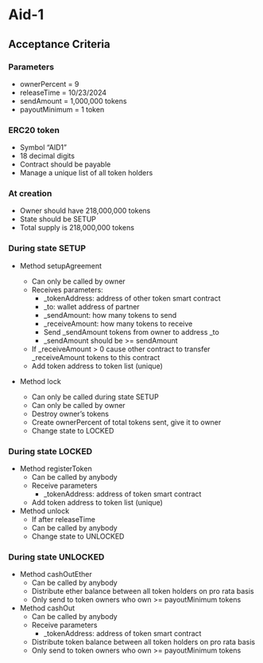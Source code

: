 # Aid-1

## Acceptance Criteria

### Parameters
* ownerPercent = 9
* releaseTime = 10/23/2024
* sendAmount = 1,000,000 tokens
* payoutMinimum = 1 token

### ERC20 token
* Symbol “AID1”
* 18 decimal digits
* Contract should be payable
* Manage a unique list of all token holders

### At creation
* Owner should have 218,000,000 tokens
* State should be SETUP
* Total supply is 218,000,000 tokens

### During state SETUP
* Method setupAgreement
  * Can only be called by owner
  * Receives parameters:
    * _tokenAddress: address of other token smart contract
    * _to: wallet address of partner
    * _sendAmount: how many tokens to send
    * _receiveAmount: how many tokens to receive
    *  Send _sendAmount tokens from owner to address _to
    * _sendAmount should be >= sendAmount
  * If _receiveAmount > 0 cause other contract to transfer _receiveAmount tokens to this contract
  * Add token address to token list (unique)
  
* Method lock
  * Can only be called during state SETUP
  * Can only be called by owner
  * Destroy owner’s tokens
  * Create ownerPercent of total tokens sent, give it to owner
  * Change state to LOCKED

### During state LOCKED
* Method registerToken
  * Can be called by anybody
  * Receive parameters
    * _tokenAddress: address of token smart contract
  * Add token address to token list (unique)
* Method unlock
  * If after releaseTime
  * Can be called by anybody
  * Change state to UNLOCKED

### During state UNLOCKED
* Method cashOutEther
  * Can be called by anybody
  * Distribute ether balance between all token holders on pro rata basis
  * Only send to token owners who own >= payoutMinimum tokens
* Method cashOut
  * Can be called by anybody
  * Receive parameters
    * _tokenAddress: address of token smart contract
  * Distribute token balance between all token holders on pro rata basis
  * Only send to token owners who own >= payoutMinimum tokens




